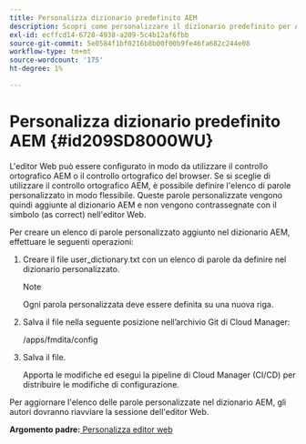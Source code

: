 ```yaml
---
title: Personalizza dizionario predefinito AEM
description: Scopri come personalizzare il dizionario predefinito per AEM
exl-id: ecffcd14-6728-4938-a209-5c4b12af6fbb
source-git-commit: 5e0584f1bf0216b8b00f00b9fe46fa682c244e08
workflow-type: tm+mt
source-wordcount: '175'
ht-degree: 1%

---
```


# Personalizza dizionario predefinito AEM {#id209SD8000WU}

L&#39;editor Web può essere configurato in modo da utilizzare il controllo ortografico AEM o il controllo ortografico del browser. Se si sceglie di utilizzare il controllo ortografico AEM, è possibile definire l&#39;elenco di parole personalizzato in modo flessibile. Queste parole personalizzate vengono quindi aggiunte al dizionario AEM e non vengono contrassegnate con il simbolo \(as correct\) nell&#39;editor Web.

Per creare un elenco di parole personalizzato aggiunto nel dizionario AEM, effettuare le seguenti operazioni:

1. Creare il file user\_dictionary.txt con un elenco di parole da definire nel dizionario personalizzato.

   >[!NOTE]
   >
   > Ogni parola personalizzata deve essere definita su una nuova riga.

1. Salva il file nella seguente posizione nell’archivio Git di Cloud Manager:

   /apps/fmdita/config

1. Salva il file.

   Apporta le modifiche ed esegui la pipeline di Cloud Manager \(CI/CD\) per distribuire le modifiche di configurazione.


Per aggiornare l&#39;elenco delle parole personalizzate nel dizionario AEM, gli autori dovranno riavviare la sessione dell&#39;editor Web.

**Argomento padre:**[ Personalizza editor web](conf-web-editor.md)

